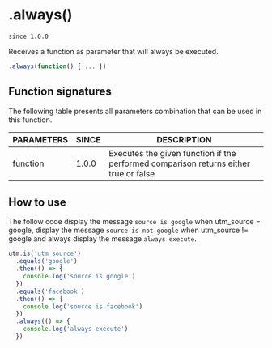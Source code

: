 # .always()

`since 1.0.0`

Receives a function as parameter that will always be executed.

```js
.always(function() { ... })
```

## Function signatures

The following table presents all parameters combination that can be used in this function.

| PARAMETERS | SINCE | DESCRIPTION |
| ---------- | ----- | ----------- |
| function   | 1.0.0 | Executes the given function if the performed comparison returns either true or false  |

## How to use

The follow code display the message `source is google` when utm_source = google, display the message `source is not google` when utm_source != google and always display the message `always execute`.

```js
utm.is('utm_source')
  .equals('google')
  .then(() => {
    console.log('source is google')
  })
  .equals('facebook')
  .then(() => {
    console.log('source is facebook')
  })
  .always(() => {
    console.log('always execute')
  })
```

